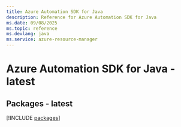 ```yaml
---
title: Azure Automation SDK for Java
description: Reference for Azure Automation SDK for Java
ms.date: 09/08/2025
ms.topic: reference
ms.devlang: java
ms.service: azure-resource-manager
---
```

# Azure Automation SDK for Java - latest
## Packages - latest
[!INCLUDE [packages](automation-index.md)]